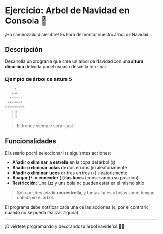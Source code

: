 # Ejercicio: Árbol de Navidad en Consola 🎄

¡Ha comenzado diciembre! Es hora de montar nuestro árbol de Navidad...

## Descripción

Desarrolla un programa que cree un árbol de Navidad con una **altura dinámica** definida por el usuario desde la terminal.

### Ejemplo de árbol de altura 5

``` java
    *
   ***
  *****
 *******
*********
   |||
   |||
```

> El tronco siempre será igual.

## Funcionalidades

El usuario podrá seleccionar las siguientes acciones:

- **Añadir o eliminar la estrella** en la copa del árbol (`@`)
- **Añadir o eliminar bolas** de dos en dos (`o`) aleatoriamente
- **Añadir o eliminar luces** de tres en tres (`+`) aleatoriamente
- **Apagar (`*`) o encender (`+`) las luces** (conservando su posición)
- **Restricción:** Una luz y una bola no pueden estar en el mismo sitio

> Sólo puedes añadir **una estrella**, y tantas luces o bolas como tengan cabida en el árbol.

El programa debe notificar cada una de las acciones (o, por el contrario, cuando no se pueda realizar alguna).

---

¡Diviértete programando y decorando tu árbol navideño! 🎅✨
